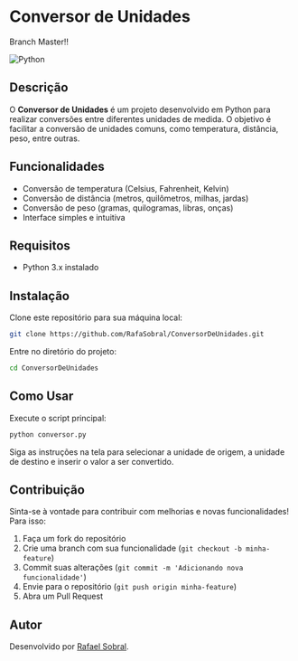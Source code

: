 # Conversor de Unidades

Branch Master!!

![Python](https://img.shields.io/badge/Python-3.x-blue)

## Descrição

O **Conversor de Unidades** é um projeto desenvolvido em Python para realizar conversões entre diferentes unidades de medida. O objetivo é facilitar a conversão de unidades comuns, como temperatura, distância, peso, entre outras.

## Funcionalidades

- Conversão de temperatura (Celsius, Fahrenheit, Kelvin)
- Conversão de distância (metros, quilômetros, milhas, jardas)
- Conversão de peso (gramas, quilogramas, libras, onças)
- Interface simples e intuitiva

## Requisitos

- Python 3.x instalado

## Instalação

Clone este repositório para sua máquina local:

```sh
git clone https://github.com/RafaSobral/ConversorDeUnidades.git
```

Entre no diretório do projeto:

```sh
cd ConversorDeUnidades
```

## Como Usar

Execute o script principal:

```sh
python conversor.py
```

Siga as instruções na tela para selecionar a unidade de origem, a unidade de destino e inserir o valor a ser convertido.

## Contribuição

Sinta-se à vontade para contribuir com melhorias e novas funcionalidades! Para isso:

1. Faça um fork do repositório
2. Crie uma branch com sua funcionalidade (`git checkout -b minha-feature`)
3. Commit suas alterações (`git commit -m 'Adicionando nova funcionalidade'`)
4. Envie para o repositório (`git push origin minha-feature`)
5. Abra um Pull Request

## Autor

Desenvolvido por [Rafael Sobral](https://github.com/RafaSobral).

